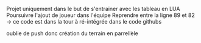 Projet uniquement dans le but de s'entrainer avec les tableau en LUA
Poursuivre l'ajout de joueur dans l'équipe
Reprendre entre la ligne 89 et 82 -> ce code est dans la tour à ré-intégrée dans le code githubs

oublie de push donc création du terrain en parrellèle 